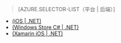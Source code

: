 > [AZURE.SELECTOR-LIST（平台 | 后端）]
- [(iOS | .NET)](/documentation/articles/mobile-services-dotnet-backend-ios-adal-sso-authentication)
- [(Windows Store C# | .NET)](/documentation/articles/mobile-services-windows-store-dotnet-adal-sso-authentication)
- [(Xamarin iOS | .NET)](/documentation/articles/mobile-services-dotnet-backend-xamarin-ios-adal-sso-authentication)
